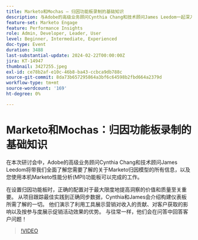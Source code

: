 ```yaml
---
title: Marketo和Mochas — 归因功能板录制的基础知识
description: 与Adobe的高级业务顾问Cynthia Chang和技术顾问James Leedom一起深入了解有关掌握Marketo的归因模型和性能分析(MPI)功能板（涵盖设置、项目跟踪、数据同步，以及展示营销对收入和客户获取的影响）的课程。
feature-set: Marketo Engage
feature: Performance Insights
role: Admin, Developer, Leader, User
level: Beginner, Intermediate, Experienced
doc-type: Event
duration: 3488
last-substantial-update: 2024-02-22T00:00:00Z
jira: KT-14947
thumbnail: 3427255.jpeg
exl-id: ce78b2af-e10c-46b8-ba43-ccbca9db788c
source-git-commit: 8da73b657295864a3bf6c64598b2fbd664a2379d
workflow-type: tm+mt
source-wordcount: '169'
ht-degree: 0%

---
```


# Marketo和Mochas：归因功能板录制的基础知识

在本次研讨会中，Adobe的高级业务顾问Cynthia Chang和技术顾问James Leedom将带我们全面了解您需要了解的关于Marketo归因模型的所有信息，以及您使用本机Marketo性能分析(MPI)功能板可以完成的工作。

在设置归因功能板时，正确的配置对于最大限度地提高洞察的价值和质量至关重要。 从项目跟踪最佳实践到正确同步数据，Cynthia和James会介绍构建仪表板所需了解的一切。 他们演示了利用工具展示营销对收入的贡献、对客户获取的影响以及按参与度展示促销活动效果的优势。 与往常一样，他们会在问答中回答客户问题！

>[!VIDEO](https://video.tv.adobe.com/v/3427255/?learn=on)
